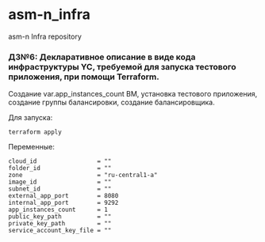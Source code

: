 # asm-n_infra
asm-n Infra repository

### ДЗ№6: Декларативное описание в виде кода инфраструктуры YC, требуемой для запуска тестового приложения, при помощи Terraform.

Создание var.app_instances_count ВМ, установка тестового приложения, создание группы балансировки, создание балансировщика.

Для запуска:
```
terraform apply
```

Переменные:
```
cloud_id                 = ""
folder_id                = ""
zone                     = "ru-central1-a"
image_id                 = ""
subnet_id                = ""
external_app_port        = 8080
internal_app_port        = 9292
app_instances_count      = 1
public_key_path          = ""
private_key_path         = ""
service_account_key_file = ""
```

